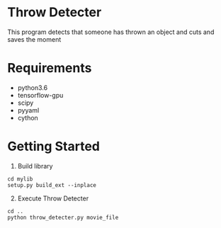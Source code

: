 # Throw Detecter
This program detects that someone has thrown an object and cuts and saves the moment

# Requirements
- python3.6
- tensorflow-gpu
- scipy
- pyyaml
- cython

# Getting Started
1. Build library
```
cd mylib
setup.py build_ext --inplace
```

2. Execute Throw Detecter
```
cd ..
python throw_detecter.py movie_file
```
